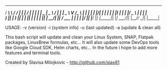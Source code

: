 

   _____   ______ _____ _____ __  __    _   _ ____  ____    _  _____ _____ 
 / ___\ \ / / ___|_   _| ____|  \/  |  | | | |  _ \|  _ \  / \|_   _| ____|
 \___ \\ V /\___ \ | | |  _| | |\/| |  | | | | |_) | | | |/ _ \ | | |  _|  
  ___) || |  ___) || | | |___| |  | |  | |_| |  __/| |_| / ___ \| | | |___ 
 |____/ |_| |____/ |_| |_____|_|  |_|   \___/|_|   |____/_/   \_|_| |_____|
 
 USAGE: -v (version) -i (system info) -u (last updated) -a (update & clean all)

This bash script will update and clean your Linux System, SNAP, Flatpak packages, LinuxBrew formulas, etc...
It will also update some DevOps tools like Google Cloud SDK, Helm charts, etc...
In the future i hope to add more features and terminal tools.

   Created by Slavisa Milojkovic - http://github.com/slax81